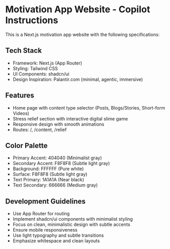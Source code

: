 # Motivation App Website - Copilot Instructions

This is a Next.js motivation app website with the following specifications:

## Tech Stack
- Framework: Next.js (App Router)
- Styling: Tailwind CSS
- UI Components: shadcn/ui
- Design Inspiration: Palantir.com (minimal, agentic, immersive)

## Features
- Home page with content type selector (Posts, Blogs/Stories, Short-form Videos)
- Stress relief section with interactive digital slime game
- Responsive design with smooth animations
- Routes: /, /content, /relief

## Color Palette
- Primary Accent: 404040 (Minimalist gray)
- Secondary Accent: F8F8F8 (Subtle light gray)
- Background: FFFFFF (Pure white)
- Surface: F8F8F8 (Subtle light gray)
- Text Primary: 1A1A1A (Near black)
- Text Secondary: 666666 (Medium gray)

## Development Guidelines
- Use App Router for routing
- Implement shadcn/ui components with minimalist styling
- Focus on clean, minimalistic design with subtle accents
- Ensure mobile responsiveness
- Use light typography and subtle transitions
- Emphasize whitespace and clean layouts